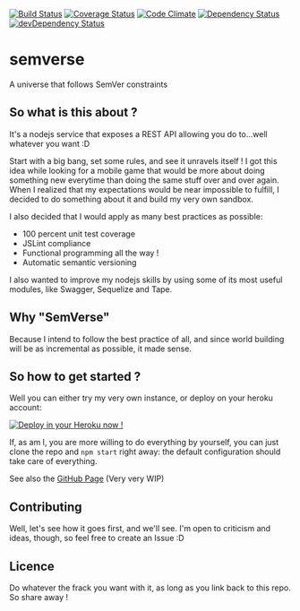 [![Build Status](https://travis-ci.org/StephaneTrebel/semverse.svg?branch=master)](https://travis-ci.org/StephaneTrebel/semverse)
[![Coverage Status](https://coveralls.io/repos/github/StephaneTrebel/semverse/badge.svg?branch=master)](https://coveralls.io/github/StephaneTrebel/semverse?branch=master)
[![Code Climate](https://codeclimate.com/github/StephaneTrebel/semverse/badges/gpa.svg)](https://codeclimate.com/github/StephaneTrebel/semverse)
[![Dependency Status](https://david-dm.org/StephaneTrebel/semverse.svg)](https://david-dm.org/StephaneTrebel/semverse)
[![devDependency Status](https://david-dm.org/StephaneTrebel/semverse/dev-status.svg)](https://david-dm.org/StephaneTrebel/semverse##info=devDependencies)

# semverse
A universe that follows SemVer constraints

## So what is this about ?
It's a nodejs service that exposes a REST API allowing you do to...well whatever you want :D

Start with a big bang, set some rules, and see it unravels itself ! I got this idea while looking for a mobile game that would be more about doing something new everytime than doing the same stuff over and over again. When I realized that my expectations would be near impossible to fulfill, I decided to do something about it and build my very own sandbox.

I also decided that I would apply as many best practices as possible:

- 100 percent unit test coverage
- JSLint compliance
- Functional programming all the way !
- Automatic semantic versioning

I also wanted to improve my nodejs skills by using some of its most useful
modules, like Swagger, Sequelize and Tape.

## Why "SemVerse"
Because I intend to follow the best practice of all, and since world building will be as incremental as possible, it made sense.

## So how to get started ?
Well you can either try my very own instance, or deploy on your heroku account:

[![Deploy in your Heroku now !](https://www.herokucdn.com/deploy/button.svg)](https://heroku.com/deploy)

If, as am I, you are more willing to do everything by yourself, you can just clone the repo and `npm start` right away: the default configuration should take care of everything.

See also the [GitHub Page](http://stephanetrebel.github.io/semverse) (Very very WIP)

## Contributing

Well, let's see how it goes first, and we'll see. I'm open to criticism and ideas, though, so feel free to create an Issue :D

## Licence

Do whatever the frack you want with it, as long as you link back to this repo.
So share away !

